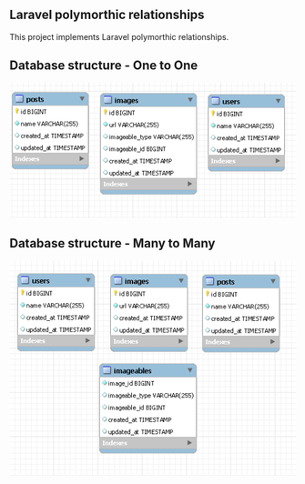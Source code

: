 ## Laravel polymorthic relationships
This project implements Laravel polymorthic relationships.

## Database structure - One to One
<img src="./screenshots/laravel-polymorthic-relationships-screenshot1.png"/>

## Database structure - Many to Many
<img src="./screenshots/laravel-polymorthic-relationships-screenshot2.png"/>
